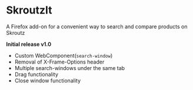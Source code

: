# SkroutzIt
A Firefox add-on for a convenient way to search and compare products on Skroutz


**Initial release v1.0**

- Custom WebComponent(`search-window`)
- Removal of X-Frame-Options header
- Multiple search-windows under the same tab
- Drag functionality
- Close window functionality
